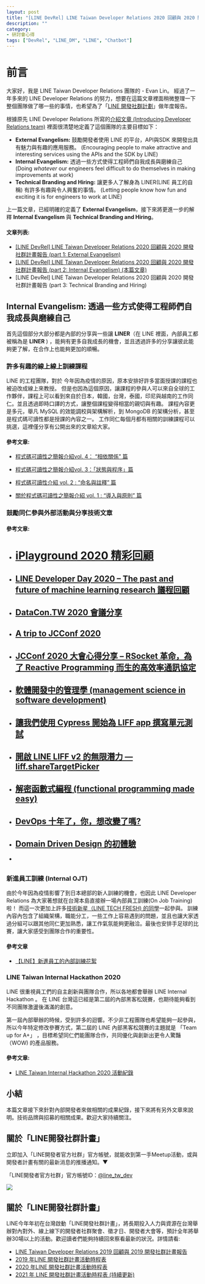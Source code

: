 ```yaml
---
layout: post
title: "[LINE DevRel] LINE Taiwan Developer Relations 2020 回顧與 2020 開發社群計畫報告 (part 2: Internal Evangelism)"
description: ""
category: 
- 研討會心得
tags: ["DevRel", "LINE_DM", "LINE", "Chatbot"]
---
```




# 前言

大家好，我是 LINE Taiwan Developer Relations 團隊的  - Evan Lin。 經過了一年多來的 LINE Developer Relations 的努力，想要在這篇文章裡面稍微整理一下整個團隊做了哪一些的事情，也希望為了「[LINE 開發社群計劃](https://engineering.linecorp.com/zh-hant/blog/line-taiwan-developer-relations-2019-plan/)」做年度報告。

根據原先 LINE Developer Relations 所寫的[介紹文章 (Introducing Developer Relations team)](https://engineering.linecorp.com/en/blog/introducing-developer-relations-team/) 裡面很清楚地定義了這個團隊的主要目標如下：

- **External Evangelism:** 鼓勵開發者使用 LINE 的平台，API與SDK 來開發出具有魅力與有趣的應用服務。 (Encouraging people to make attractive and interesting services using the APIs and the SDK by LINE) 
- **Internal Evangelism:** 透過一些方式使得工程師們自我成長與磨練自己 (Doing *whatever* our engineers feel difficult to do themselves in making improvements at work)
- **Technical Branding and Hiring:** 讓更多人了解身為 LINER(LINE 員工的自稱) 有許多有趣與令人興奮的事情。 (Letting people know how fun and exciting it is for engineers to work at LINE)

上一篇文章，已經明確的定義了 **External Evangelism**，接下來將更進一步的解釋 **Internal Evangelism** 與 **Technical Branding and Hiring**。

#### 文章列表:

- [[LINE DevRel] LINE Taiwan Developer Relations 2020 回顧與 2020 開發社群計畫報告 (part 1: External Evangelism)](http://www.evanlin.com/devrel-2020-1/)
- [[LINE DevRel] LINE Taiwan Developer Relations 2020 回顧與 2020 開發社群計畫報告 (part 2: Internal Evangelism)  (本篇文章)](http://www.evanlin.com/devrel-2020-2/)
- [LINE DevRel] LINE Taiwan Developer Relations 2020 回顧與 2020 開發社群計畫報告 (part 3: Technical Branding and Hiring)

##  **Internal Evangelism:** 透過一些方式使得工程師們自我成長與磨練自己

<script async class="speakerdeck-embed" data-id="5e0fd8e4633d4fb892dd2ee930057642" data-ratio="1.77777777777778" src="//speakerdeck.com/assets/embed.js"></script>


首先這個部分大部分都是內部的分享與一些讓 **LINER**（在 LINE 裡面，內部員工都被稱為是 **LINER** ) ，能夠有更多自我成長的機會，並且透過許多的分享讓彼此能夠更了解，在合作上也能夠更加的順暢。 

### 許多有趣的線上線上訓練課程

LINE 的工程團隊，對於 今年因為疫情的原因，原本安排好許多當面授課的課程也被迫改成線上來教授。 但是也因為這個原因，讓課程的參與人可以來自全球的工作夥伴，課程上可以看到來自於日本，韓國，台灣，泰國，印尼與越南的工作同仁。並且透過即時口譯的方式，讓整個課程變得相當的親切與有趣。
課程內容更是多元，舉凡 MySQL 的效能調校與架構解析，到 MongoDB 的架構分析，甚至是程式碼可讀性都是授課的內容之一。 工作同仁每個月都有相關的訓練課程可以挑選，這裡僅分享有公開出來的文章給大家。


#### 參考文章:

- [程式碼可讀性之簡報介紹vol. 4： “相依關係” 篇](https://engineering.linecorp.com/zh-hant/blog/code-readability-vol4/)

- [程式碼可讀性之簡報介紹vol. 3：「狀態與程序」篇](https://engineering.linecorp.com/zh-hant/blog/code-readability-vol3-ch/)

- [程式碼可讀性介紹 vol. 2 : “命名與註釋” 篇](https://engineering.linecorp.com/zh-hant/blog/code-readability-vol2-ch/)

- [關於程式碼可讀性之簡報介紹 vol. 1 : “導入與原則” 篇](https://engineering.linecorp.com/zh-hant/blog/code-readability-vol1-ch/)



### 鼓勵同仁參與外部活動與分享技術文章



#### 參考文章:

- # [iPlayground 2020 精彩回顧](https://engineering.linecorp.com/zh-hant/blog/iplayground-2020/)

- ## [LINE Developer Day 2020 – The past and future of machine learning research 議程回顧](https://engineering.linecorp.com/zh-hant/blog/line-dev-day-2020-the-past-and-future-of-machine-learning-research/)

- ## [DataCon.TW 2020 會議分享](https://engineering.linecorp.com/zh-hant/blog/datacon-2020/)

- ## [A trip to JCConf 2020](https://engineering.linecorp.com/zh-hant/blog/a-trip-to-jcconf-2020/)

- ## [JCConf 2020 大會心得分享 – RSocket 革命，為了 Reactive Programming 而生的高效率通訊協定](https://engineering.linecorp.com/zh-hant/blog/jcconf-2020-sharing-rsocket/)

- ## [軟體開發中的管理學 (management science in software development)](https://engineering.linecorp.com/zh-hant/blog/management-science-in-software-developement/)

- ## [讓我們使用 Cypress 開始為 LIFF app 撰寫單元測試](https://engineering.linecorp.com/zh-hant/blog/cypress-liff-unit-test/)

- ## [開啟 LINE LIFF v2 的無限潛力 — liff.shareTargetPicker](https://engineering.linecorp.com/zh-hant/blog/start-liff-v2-sharetargetpicker-power/)

- ## [解密函數式編程 (functional programming made easy)](https://engineering.linecorp.com/zh-hant/blog/functional-programming-made-easy/)

- ## [DevOps 十年了，你，想改變了嗎?](https://engineering.linecorp.com/zh-hant/blog/tech-sharing-devops/)

- ## [Domain Driven Design 的初體驗](https://engineering.linecorp.com/zh-hant/blog/domain-driven-design/)

- 

  ## 



### 新進員工訓練 (Internal OJT) 

<script async class="speakerdeck-embed" data-slide="22" data-id="ad721201af124c62b35ef111a1a81374" data-ratio="1.77777777777778" src="//speakerdeck.com/assets/embed.js"></script>

由於今年因為疫情影響了到日本總部的新人訓練的機會，也因此 LINE Developer Relations 為大家著想就在台灣本島直接辦一場內部員工訓練(On Job Training)啦！ 而這一次更加上許多[技術新星（LINE TECH FRESH) 的同學](https://engineering.linecorp.com/zh-hant/blog/tech-fresh-2020/)一起參與。 訓練內容內包含了組織架構，職能分工，一些工作上容易遇到的問題，並且也讓大家透過分組可以跟其他同仁更加熟悉，讓工作氣氛能夠更融洽。最後也安排手足球的比賽，讓大家感受到團隊合作的重要性。

#### 參考文章
- [【LINE】新進員工的內部訓練花絮](https://engineering.linecorp.com/zh-hant/blog/2020-new-employee-traning/)



### LINE Taiwan Internal Hackathon 2020 

<script async class="speakerdeck-embed" data-slide="23" data-id="ad721201af124c62b35ef111a1a81374" data-ratio="1.77777777777778" src="//speakerdeck.com/assets/embed.js"></script>

LINE 很重視員工們的自主創新與團隊合作，所以各地都會舉辦 LINE Internal Hackathon 。 在 LINE 台灣這已經是第二屆的內部黑客松競賽，也期待能夠看到不同團隊激盪後滿滿的創意。

第一屆內部舉辦的時候，受到許多的迴響。不少非工程團隊也希望能夠一起參與，所以今年特定修改參賽方式，第二屆的 LINE 內部黑客松競賽的主題就是 「Team up for A+」 ，目標希望同仁們能團隊合作，共同優化與創新出更令人驚豔（WOW) 的產品服務。

#### 參考文章:

- [LINE Taiwan Internal Hackathon 2020 活動紀錄](https://engineering.linecorp.com/zh-hant/blog/line-taiwan-internal-hackathon-2020/)



## 小結

本篇文章接下來針對內部開發者來做相關的成果紀錄，接下來將有另外文章來說明。技術品牌與招募的相關成果。歡迎大家持續關注。



## 關於「LINE開發社群計畫」

立即加入「LINE開發者官方社群」官方帳號，就能收到第一手Meetup活動，或與開發者計畫有關的最新消息的推播通知。▼

「LINE開發者官方社群」官方帳號ID：[@line_tw_dev](https://lin.ee/s5RsZHo)

![](http://www.evanlin.com/images/2020/line-tw-dev-qr.png)

## 關於「LINE開發社群計畫」

LINE今年年初在台灣啟動「LINE開發社群計畫」，將長期投入人力與資源在台灣舉辦對內對外、線上線下的開發者社群聚會、徵才日、開發者大會等，預計全年將舉辦30場以上的活動。歡迎讀者們能夠持續回來察看最新的狀況。詳情請看:

- [LINE Taiwan Developer Relations 2019 回顧與 2019 開發社群計畫報告](https://engineering.linecorp.com/zh-hant/blog/line-taiwan-developer-relations-2019/)
- [2019 年LINE 開發社群計畫活動時程表](https://engineering.linecorp.com/zh-hant/blog/line-taiwan-developer-relations-2019-plan/)
- [2020 年LINE 開發社群計畫活動時程表](https://engineering.linecorp.com/zh-hant/blog/2020-line-tw-devrel/)
- [2021 年 LINE 開發社群計畫活動時程表 (持續更新)](https://engineering.linecorp.com/zh-hant/blog/2021-line-tw-devrel/)

